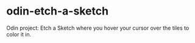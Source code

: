 # odin-etch-a-sketch
Odin project: Etch a Sketch where you hover your cursor over the tiles to color it in.

